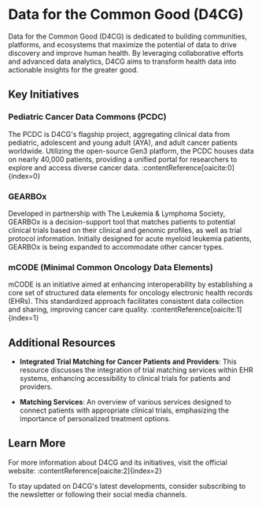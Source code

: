 # Data for the Common Good (D4CG)

Data for the Common Good (D4CG) is dedicated to building communities, platforms, and ecosystems that maximize the potential of data to drive discovery and improve human health. By leveraging collaborative efforts and advanced data analytics, D4CG aims to transform health data into actionable insights for the greater good.

## Key Initiatives

### Pediatric Cancer Data Commons (PCDC)

The PCDC is D4CG's flagship project, aggregating clinical data from pediatric, adolescent and young adult (AYA), and adult cancer patients worldwide. Utilizing the open-source Gen3 platform, the PCDC houses data on nearly 40,000 patients, providing a unified portal for researchers to explore and access diverse cancer data. :contentReference[oaicite:0]{index=0}

### GEARBOx

Developed in partnership with The Leukemia & Lymphoma Society, GEARBOx is a decision-support tool that matches patients to potential clinical trials based on their clinical and genomic profiles, as well as trial protocol information. Initially designed for acute myeloid leukemia patients, GEARBOx is being expanded to accommodate other cancer types.

### mCODE (Minimal Common Oncology Data Elements)

mCODE is an initiative aimed at enhancing interoperability by establishing a core set of structured data elements for oncology electronic health records (EHRs). This standardized approach facilitates consistent data collection and sharing, improving cancer care quality. :contentReference[oaicite:1]{index=1}

## Additional Resources

- **Integrated Trial Matching for Cancer Patients and Providers**: This resource discusses the integration of trial matching services within EHR systems, enhancing accessibility to clinical trials for patients and providers.

- **Matching Services**: An overview of various services designed to connect patients with appropriate clinical trials, emphasizing the importance of personalized treatment options.

## Learn More

For more information about D4CG and its initiatives, visit the official website: :contentReference[oaicite:2]{index=2}

To stay updated on D4CG's latest developments, consider subscribing to the newsletter or following their social media channels.
